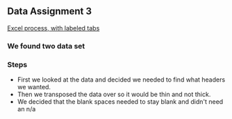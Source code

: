## Data Assignment 3


[Excel process, with labeled tabs](https://github.com/IsaMiller/datavisualization-fall2021/blob/main/clean.csv)

### We found two data set

### Steps
* First we looked at the data and decided we needed to find what headers we wanted.
* Then we transposed the data over so it would be thin and not thick. 
* We decided that the blank spaces needed to stay blank and didn't need an n/a 
